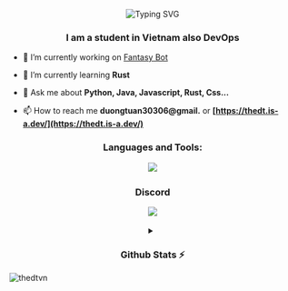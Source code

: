 <link rel="stylesheet" href="https://cdn.jsdelivr.net/gh/devicons/devicon@v2.15.1/devicon.min.css">
<p align="center"><img src="https://readme-typing-svg.herokuapp.com?font=Ubuntu&random=false&width=140&lines=Hi+am+The+DT" alt="Typing SVG" /></p>
<h3 align="center">I am a student in Vietnam also DevOps</h3>

- 🔭 I’m currently working on [Fantasy Bot](https://github.com/fantasybot-red/)

- 🌱 I’m currently learning **Rust**

- 💬 Ask me about **Python, Java, Javascript, Rust, Css...**

- 📫 How to reach me **duongtuan30306@gmail.** or **[https://thedt.is-a.dev/](https://thedt.is-a.dev/)**

<h3 align="center">Languages and Tools:</h3>
<p align="center">
    <img src="https://skillicons.dev/icons?i=cloudflare,bootstrap,bash,astro,actix,css,docker,express,flask,github,githubactions,gradle,html,java,js,sentry,mongodb,nodejs,postman,py,raspberrypi,redis,regex,rust,spring,vscode&perline=13" />
</p>

<h3 align="center">Discord</h3>
<p align="center"><a href="https://discord.com/users/542602170080428063"><img src="https://lanyard.cnrad.dev/api/542602170080428063"></a></p>
<details align="center">
    <summary align="center"><h3 align="center">Github Stats ⚡</h3></summary>
<p align="left"> 
<img src="https://github-readme-stats.vercel.app/api/top-langs/?username=thedtvn&theme=radical"><br>
</p>
<p align="left"> 
<img src="https://github-readme-stats.vercel.app/api?username=thedtvn&show_icons=true&theme=radical"><br>
</p>
<p align="left"> 
<img src="https://github-readme-streak-stats.herokuapp.com/?user=thedtvn&theme=radical&hide_border=fals"><br>
</p>
<p align="left"> 
<img src="https://github-readme-activity-graph.vercel.app/graph?username=thedtvn&bg_color=141321&color=ffffff&line=d83b7d&point=8a757d&area=true&hide_border=false"><br>
</p>
<p align="left"> 
<img src="./profile-3d-contrib/profile-night-green.svg">
</p>
</details>



<img src="https://komarev.com/ghpvc/?username=thedtvn&label=Profile%20views&color=0e75b6&style=flat" alt="thedtvn" />
